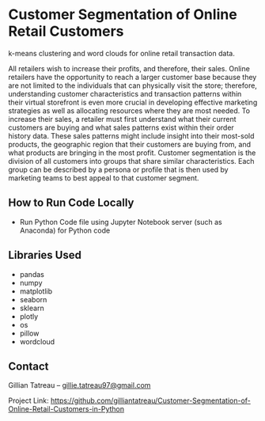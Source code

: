 # Customer Segmentation of Online Retail Customers
k-means clustering and word clouds for online retail transaction data.

All retailers wish to increase their profits, and therefore, their sales. Online retailers have the opportunity to reach a larger customer base because they are not limited to the individuals that can physically visit the store; therefore, understanding customer characteristics and transaction patterns within their virtual storefront is even more crucial in developing effective marketing strategies as well as allocating resources where they are most needed. To increase their sales, a retailer must first understand what their current customers are buying and what sales patterns exist within their order history data. These sales patterns might include insight into their most-sold products, the geographic region that their customers are buying from, and what products are bringing in the most profit. 
Customer segmentation is the division of all customers into groups that share similar characteristics. Each group can be described by a persona or profile that is then used by marketing teams to best appeal to that customer segment. 


## How to Run Code Locally
- Run Python Code file using Jupyter Notebook server (such as Anaconda) for Python code

## Libraries Used
- pandas
- numpy
- matplotlib
- seaborn
- sklearn
- plotly
- os
- pillow
- wordcloud


## Contact
Gillian Tatreau – gillie.tatreau97@gmail.com

Project Link: https://github.com/gilliantatreau/Customer-Segmentation-of-Online-Retail-Customers-in-Python
